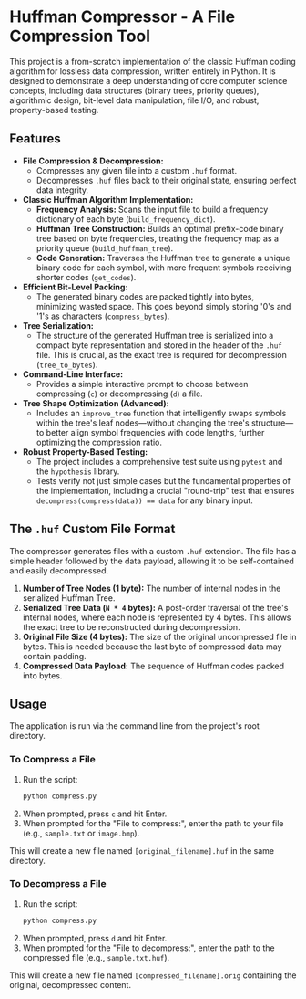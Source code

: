 # Huffman Compressor - A File Compression Tool

This project is a from-scratch implementation of the classic Huffman coding algorithm for lossless data compression, written entirely in Python. It is designed to demonstrate a deep understanding of core computer science concepts, including data structures (binary trees, priority queues), algorithmic design, bit-level data manipulation, file I/O, and robust, property-based testing.

## Features

*   **File Compression & Decompression:**
    *   Compresses any given file into a custom `.huf` format.
    *   Decompresses `.huf` files back to their original state, ensuring perfect data integrity.
*   **Classic Huffman Algorithm Implementation:**
    *   **Frequency Analysis:** Scans the input file to build a frequency dictionary of each byte (`build_frequency_dict`).
    *   **Huffman Tree Construction:** Builds an optimal prefix-code binary tree based on byte frequencies, treating the frequency map as a priority queue (`build_huffman_tree`).
    *   **Code Generation:** Traverses the Huffman tree to generate a unique binary code for each symbol, with more frequent symbols receiving shorter codes (`get_codes`).
*   **Efficient Bit-Level Packing:**
    *   The generated binary codes are packed tightly into bytes, minimizing wasted space. This goes beyond simply storing '0's and '1's as characters (`compress_bytes`).
*   **Tree Serialization:**
    *   The structure of the generated Huffman tree is serialized into a compact byte representation and stored in the header of the `.huf` file. This is crucial, as the exact tree is required for decompression (`tree_to_bytes`).
*   **Command-Line Interface:**
    *   Provides a simple interactive prompt to choose between compressing (`c`) or decompressing (`d`) a file.
*   **Tree Shape Optimization (Advanced):**
    *   Includes an `improve_tree` function that intelligently swaps symbols within the tree's leaf nodes—without changing the tree's structure—to better align symbol frequencies with code lengths, further optimizing the compression ratio.
*   **Robust Property-Based Testing:**
    *   The project includes a comprehensive test suite using `pytest` and the `hypothesis` library.
    *   Tests verify not just simple cases but the fundamental properties of the implementation, including a crucial "round-trip" test that ensures `decompress(compress(data)) == data` for any binary input.

## The `.huf` Custom File Format

The compressor generates files with a custom `.huf` extension. The file has a simple header followed by the data payload, allowing it to be self-contained and easily decompressed.

1.  **Number of Tree Nodes (1 byte):** The number of internal nodes in the serialized Huffman Tree.
2.  **Serialized Tree Data (`N * 4` bytes):** A post-order traversal of the tree's internal nodes, where each node is represented by 4 bytes. This allows the exact tree to be reconstructed during decompression.
3.  **Original File Size (4 bytes):** The size of the original uncompressed file in bytes. This is needed because the last byte of compressed data may contain padding.
4.  **Compressed Data Payload:** The sequence of Huffman codes packed into bytes.

## Usage

The application is run via the command line from the project's root directory.

### To Compress a File

1.  Run the script:
    ```sh
    python compress.py
    ```
2.  When prompted, press `c` and hit Enter.
3.  When prompted for the "File to compress:", enter the path to your file (e.g., `sample.txt` or `image.bmp`).

This will create a new file named `[original_filename].huf` in the same directory.

### To Decompress a File

1.  Run the script:
    ```sh
    python compress.py
    ```
2.  When prompted, press `d` and hit Enter.
3.  When prompted for the "File to decompress:", enter the path to the compressed file (e.g., `sample.txt.huf`).

This will create a new file named `[compressed_filename].orig` containing the original, decompressed content.
